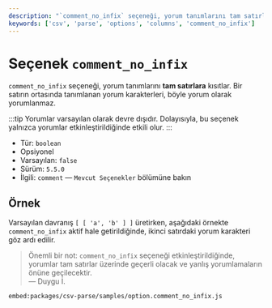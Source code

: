 ```yaml
---
description: "`comment_no_infix` seçeneği, yorum tanımlarını tam satırlara kısıtlar ve satır içi yorumları göz ardı eder. Bu, veri analizinde netlik sağlar."
keywords: ['csv', 'parse', 'options', 'columns', 'comment_no_infix']
---
```


# Seçenek `comment_no_infix`

`comment_no_infix` seçeneği, yorum tanımlarını **tam satırlara** kısıtlar. Bir satırın ortasında tanımlanan yorum karakterleri, böyle yorum olarak yorumlanmaz.

:::tip
Yorumlar varsayılan olarak devre dışıdır. Dolayısıyla, bu seçenek yalnızca yorumlar etkinleştirildiğinde etkili olur.
:::

* Tür: `boolean`
* Opsiyonel
* Varsayılan: `false`
* Sürüm: `5.5.0`
* İlgili: `comment` &mdash; `Mevcut Seçenekler` bölümüne bakın

## Örnek

Varsayılan davranış `[ [ 'a', 'b' ] ]` üretirken, aşağıdaki örnekte `comment_no_infix` aktif hale getirildiğinde, ikinci satırdaki yorum karakteri göz ardı edilir.

> Önemli bir not: `comment_no_infix` seçeneği etkinleştirildiğinde, yorumlar tam satırlar üzerinde geçerli olacak ve yanlış yorumlamaların önüne geçilecektir.  
> — Duygu İ.

`embed:packages/csv-parse/samples/option.comment_no_infix.js`